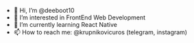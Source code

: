 - 👋 Hi, I’m @deeboot10
- 👀 I’m interested in FrontEnd Web Development
- 🌱 I’m currently learning React Native
- 📫 How to reach me: @krupnikovicuros (telegram, instagram)

<!---
deeboot10/deeboot10 is a ✨ special ✨ repository because its `README.md` (this file) appears on your GitHub profile.
You can click the Preview link to take a look at your changes.
--->
